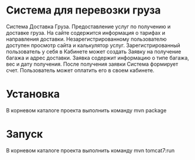 # Система для перевозки груза
Система Доставка Груза. Предоставление услуг по получению и
доставке груза. На сайте содержится информация о тарифах и направления
доставки. Незарегистрированному пользователю доступен просмотр сайта
и калькулятор услуг. Зарегистрированный пользователь у себя в Кабинете
может создать Заявку на получение багажа и адрес доставки. Заявка
содержит информацию о типе багажа, вес и дату получения. После
получения заявки Система формирует счет. Пользователь может оплатить
его в своем кабинете.

# Установка
В корневом каталоге проекта выполнить команду mvn package

# Запуск
В корневом каталоге проекта выполнить команду mvn tomcat7:run
